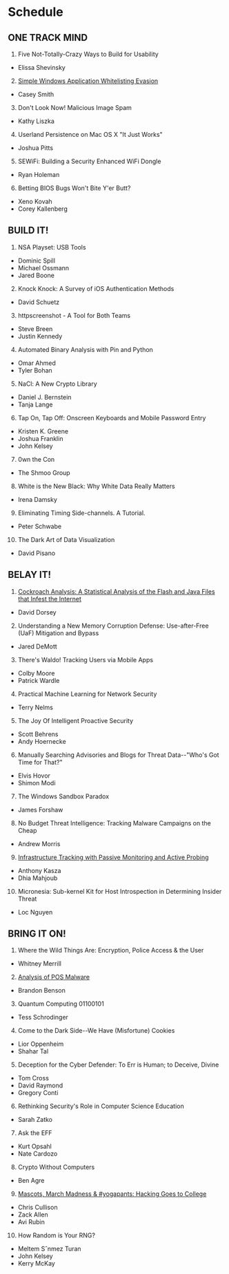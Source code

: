 # Schedule

## ONE TRACK MIND

1. Five Not-Totally-Crazy Ways to Build for Usability
  - Elissa Shevinsky
2. [Simple Windows Application Whitelisting Evasion](otm/02_simple_windows_application_whitelisting_evasion.md)
  - Casey Smith
3. Don't Look Now! Malicious Image Spam
  - Kathy Liszka
4. Userland Persistence on Mac OS X "It Just Works"
  - Joshua Pitts
5. SEWiFi: Building a Security Enhanced WiFi Dongle
  - Ryan Holeman
6. Betting BIOS Bugs Won't Bite Y'er Butt?
  - Xeno Kovah
  - Corey Kallenberg

## BUILD IT!

1. NSA Playset: USB Tools
  - Dominic Spill
  - Michael Ossmann
  - Jared Boone
2. Knock Knock: A Survey of iOS Authentication Methods
  - David Schuetz
3. httpscreenshot - A Tool for Both Teams
  - Steve Breen
  - Justin Kennedy
4. Automated Binary Analysis with Pin and Python
  - Omar Ahmed
  - Tyler Bohan
5. NaCl: A New Crypto Library
  - Daniel J. Bernstein
  - Tanja Lange
6. Tap On, Tap Off: Onscreen Keyboards and Mobile Password Entry
  - Kristen K. Greene
  - Joshua Franklin
  - John Kelsey
7. 0wn the Con
  - The Shmoo Group
8. White is the New Black: Why White Data Really Matters
  - Irena Damsky
9. Eliminating Timing Side-channels. A Tutorial.
  - Peter Schwabe
10. The Dark Art of Data Visualization
  - David Pisano

## BELAY IT!

1. [Cockroach Analysis: A Statistical Analysis of the Flash and Java Files that Infest the Internet](belay/)
  - David Dorsey
2. Understanding a New Memory Corruption Defense: Use-after-Free (UaF) Mitigation and Bypass
  - Jared DeMott
3. There's Waldo! Tracking Users via Mobile Apps
  - Colby Moore
  - Patrick Wardle
4. Practical Machine Learning for Network Security
  - Terry Nelms
5. The Joy Of Intelligent Proactive Security
  - Scott Behrens
  - Andy Hoernecke
6. Manually Searching Advisories and Blogs for Threat Data--"Who's Got Time for That?"
  - Elvis Hovor
  - Shimon Modi
7. The Windows Sandbox Paradox
  - James Forshaw
8. No Budget Threat Intelligence: Tracking Malware Campaigns on the Cheap
  - Andrew Morris
9. [Infrastructure Tracking with Passive Monitoring and Active Probing](belay)
  - Anthony Kasza
  - Dhia Mahjoub
10. Micronesia: Sub-kernel Kit for Host Introspection in Determining Insider Threat
  - Loc Nguyen

## BRING IT ON!

1. Where the Wild Things Are: Encryption, Police Access & the User
  - Whitney Merrill
2. [Analysis of POS Malware](bring/)
  - Brandon Benson
3. Quantum Computing 01100101
  - Tess Schrodinger
4. Come to the Dark Side--We Have (Misfortune) Cookies
  - Lior Oppenheim
  - Shahar Tal
5. Deception for the Cyber Defender: To Err is Human; to Deceive, Divine
  - Tom Cross
  - David Raymond
  - Gregory Conti
6. Rethinking Security's Role in Computer Science Education
  - Sarah Zatko
7. Ask the EFF
  - Kurt Opsahl
  - Nate Cardozo
8. Crypto Without Computers
  - Ben Agre
9. [Mascots, March Madness & #yogapants: Hacking Goes to College](bring/)
  - Chris Cullison
  - Zack Allen
  - Avi Rubin
10. How Random is Your RNG?
  - Meltem Sˆnmez Turan
  - John Kelsey
  - Kerry McKay